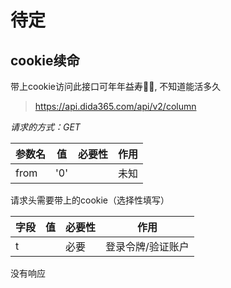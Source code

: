 # 待定

## cookie续命

带上cookie访问此接口可年年益寿👨‍🦳, 不知道能活多久

> https://api.dida365.com/api/v2/column

*请求的方式：GET*

| 参数名  | 值   | 必要性 | 作用 |
|------|-----|-----|----|
| from | '0' |     | 未知 |

请求头需要带上的cookie（选择性填写）

| 字段 | 值 | 必要性 | 作用        |
|----|---|-----|-----------|
| t  |   | 必要  | 登录令牌/验证账户 |

没有响应